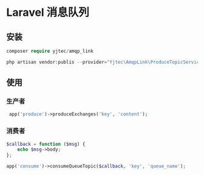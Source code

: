 # Laravel 消息队列

## 安装

```php
composer require yjtec/amqp_link

php artisan vendor:publis --provider="Yjtec\AmqpLink\ProduceTopicServiceProvider"

```

## 使用

### 生产者

```php
 app('produce')->produceExchanges('key', 'content');
```

### 消费者

```php
$callback = function ($msg) {
    echo $msg->body;
};

app('consume')->consumeQueueTopic($callback, 'key', 'queue_name');
```
